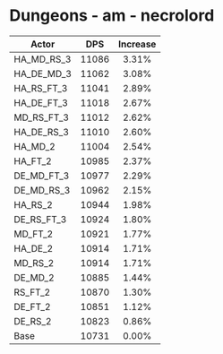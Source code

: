 # Dungeons - am - necrolord
| Actor | DPS | Increase |
|---|:---:|:---:|
|HA_MD_RS_3|11086|3.31%|
|HA_DE_MD_3|11062|3.08%|
|HA_RS_FT_3|11041|2.89%|
|HA_DE_FT_3|11018|2.67%|
|MD_RS_FT_3|11012|2.62%|
|HA_DE_RS_3|11010|2.60%|
|HA_MD_2|11004|2.54%|
|HA_FT_2|10985|2.37%|
|DE_MD_FT_3|10977|2.29%|
|DE_MD_RS_3|10962|2.15%|
|HA_RS_2|10944|1.98%|
|DE_RS_FT_3|10924|1.80%|
|MD_FT_2|10921|1.77%|
|HA_DE_2|10914|1.71%|
|MD_RS_2|10914|1.71%|
|DE_MD_2|10885|1.44%|
|RS_FT_2|10870|1.30%|
|DE_FT_2|10851|1.12%|
|DE_RS_2|10823|0.86%|
|Base|10731|0.00%|
